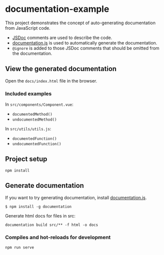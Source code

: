 # documentation-example

This project demonstrates the concept of auto-generating documentation from JavaScript code.

- [JSDoc](https://jsdoc.app/index.html) comments are used to describe the code.
- [documentation.js](https://github.com/documentationjs/documentation) is used to automatically generate the documentation.
- ```@ignore``` is added to those JSDoc comments that should be omitted from the documentation.

## View the generated documentation
Open the ```docs/index.html``` file in the browser.

### Included examples
In ```src/components/Component.vue```:
- ```documentedMethod()```
- ```undocumentedMethod()```

In ```src/utils/utils.js```:
- ```documentedFunction()```
- ```undocumentedFunction()```

## Project setup
```
npm install
```

## Generate documentation
If you want to try generating documentation, install [documentation.js](https://github.com/documentationjs/documentation).
```
$ npm install -g documentation
```

Generate html docs for files in src:
```
documentation build src/** -f html -o docs
```

### Compiles and hot-reloads for development
```
npm run serve
```

